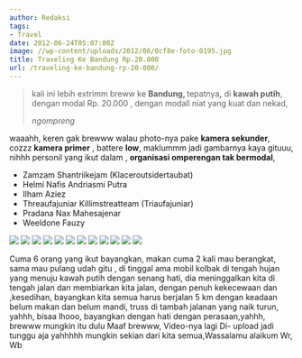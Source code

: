 ```yaml
---
author: Redaksi
tags:
- Travel
date: 2012-06-24T05:07:00Z
image: //wp-content/uploads/2012/06/0cf8e-foto-0195.jpg
title: Traveling Ke Bandung Rp.20.000
url: /traveling-ke-bandung-rp-20-000/
---
```


<blockquote class="wp-block-quote">
  <p>
    kali ini lebih extrimm breww ke <strong>Bandung, </strong>tepatnya<strong>,</strong> di <strong>kawah putih</strong>, dengan modal Rp. 20.000 , dengan modall niat yang kuat dan nekad, &nbsp;
  </p>
  
  <cite>ngompreng</cite>
</blockquote>

waaahh, keren gak brewww walau photo-nya pake **kamera sekunder**, cozzz **kamera primer** , battere **low**, maklummm jadi gambarnya kaya gituuu, nihhh personil yang ikut dalam , **organisasi omperengan tak bermodal**,



  * Zamzam Shantriikejam (Klaceroutsidertaubat)
  * Helmi Nafis Andriasmi Putra
  * Ilham Aziez
  * Threaufajuniar Killimstreatteam (Triaufajuniar)
  * Pradana Nax Mahesajenar
  * Weeldone Fauzy

![](/wp-content/uploads/2012/06/0cf8e-foto-0195.jpg)
![](/wp-content/uploads/2012/06/bf66f-foto-0159.jpg)
![](/wp-content/uploads/2012/06/6489-foto-0162.jpg)
![](/wp-content/uploads/2012/06/1d067-fba61-img0184a.jpg)
![](/wp-content/uploads/2012/06/06744-f5fd7-foto-0162.jpg)
![](/wp-content/uploads/2012/06/2667a-f7901-foto-0158.jpg)
![](/wp-content/uploads/2012/06/45f2c-b1f5d-img0281a.jpg)
![](/wp-content/uploads/2012/06/36ec0-c7af7-img0183a.jpg)
![](/wp-content/uploads/2012/06/6eb02-dd4fd-foto-0163.jpg)
![](/wp-content/uploads/2012/06/9ed5f-e60a7-foto-0157.jpg)
![](/wp-content/uploads/2012/06/d6ad8-e3f52-img0131a.jpg)
![](/wp-content/uploads/2012/06/2667a-f7901-foto-0158.jpg)

Cuma 6 orang yang ikut bayangkan, makan cuma 2 kali mau berangkat, sama mau pulang udah gitu , di tinggal ama mobil kolbak di tengah hujan yang menuju kawah putih dengan senang hati, dia meninggalkan kita di tengah jalan dan membiarkan kita jalan, dengan penuh kekecewaan dan ,kesedihan, bayangkan kita semua harus berjalan 5 km dengan keadaan belum makan dan belum mandi, truss di tambah jalanan yang naik turun, yahhh, bisaa lhooo, bayangkan dengan hati dengan perasaan,yahhh,&nbsp; brewww mungkin itu dulu&nbsp;Maaf brewww, Video-nya lagi Di- upload jadi tunggu aja yahhhhh mungkin sekian dari kita semua,Wassalamu alaikum Wr, Wb&nbsp;

